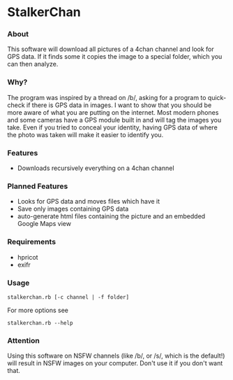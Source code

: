 # StalkerChan

### About
This software will download all pictures of a 4chan channel and look for GPS data. If it finds some it copies the image to a special folder, which you can then analyze.

### Why?
The program was inspired by a thread on /b/, asking for a program to quick-check if there is GPS data in images. I want to show that you should be more aware of what you are putting on the internet. Most modern phones and some cameras have a GPS module built in and will tag the images you take. Even if you tried to conceal your identity, having GPS data of where the photo was taken will make it easier to identify you.

### Features
- Downloads recursively everything on a 4chan channel

### Planned Features
- Looks for GPS data and moves files which have it
- Save only images containing GPS data
- auto-generate html files containing the picture and an embedded Google Maps view 

### Requirements
- hpricot
- exifr

### Usage
    stalkerchan.rb [-c channel | -f folder]

For more options see 

    stalkerchan.rb --help

### Attention
Using this software on NSFW channels (like /b/, or /s/, which is the default!) will result in NSFW images on your computer. Don't use it if you don't want that.

